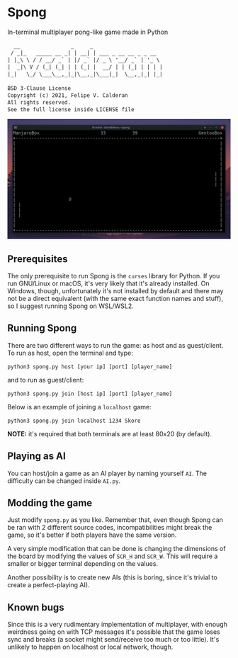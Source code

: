 # Spong
In-terminal multiplayer pong-like game made in Python

```
  __                _     _
 / _|_   _____ __ _| | __| | ___ _ __ __ _ _ __
| |_\ \ / / __/ _` | |/ _` |/ _ \ '__/ _` | '_ \
|  _|\ V / (_| (_| | | (_| |  __/ | | (_| | | | |
|_|   \_/ \___\__,_|_|\__,_|\___|_|  \__,_|_| |_|

BSD 3-Clause License
Copyright (c) 2021, Felipe V. Calderan
All rights reserved.
See the full license inside LICENSE file
```

![Image](https://github.com/fvcalderan/spong/blob/main/images/screenshot.png?raw=true)

## Prerequisites
The only prerequisite to run Spong is the `curses` library for Python. If
you run GNU/Linux or macOS, it's very likely that it's already installed. On
Windows, though, unfortunately it's not installed by default and there may not
be a direct equivalent (with the same exact function names and stuff), so I
suggest running Spong on WSL/WSL2.

## Running Spong
There are two different ways to run the game: as host and as guest/client. To
run as host, open the terminal and type:
```
python3 spong.py host [your ip] [port] [player_name]
```
and to run as guest/client:
```
python3 spong.py join [host ip] [port] [player_name]
```
Below is an example of joining a `localhost` game:
```
python3 spong.py join localhost 1234 Skore
```

**NOTE:** it's required that both terminals are at least 80x20 (by default).

## Playing as AI
You can host/join a game as an AI player by naming yourself `AI`. The
difficulty can be changed inside `AI.py`.

## Modding the game
Just modify `spong.py` as you like. Remember that, even though Spong can be ran
with 2 different source codes, incompatibilities might break the game, so it's
better if both players have the same version.

A very simple modification that can be done is changing the dimensions of the
board by modifying the values of `SCR_H` and `SCR_W`. This will require a
smaller or bigger terminal depending on the values.

Another possibility is to create new AIs (this is boring, since it's trivial
to create a perfect-playing AI).

## Known bugs
Since this is a very rudimentary implementation of multiplayer, with enough
weirdness going on with TCP messages it's possible that the game loses sync
and breaks (a socket might send/receive too much or too little). It's unlikely
to happen on localhost or local network, though.
